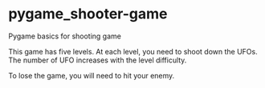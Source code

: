 # pygame_shooter-game
Pygame basics for shooting game

This game has five levels. At each level, you need to shoot down the UFOs. The number of UFO increases with the level difficulty. 

To lose the game, you will need to hit your enemy. 
